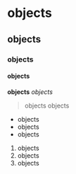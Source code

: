 # objects
## objects
### objects
#### objects
**objects**
*objects*
>objects
>objects
* objects
* objects
* objects
1. objects
2. objects
3. objects
